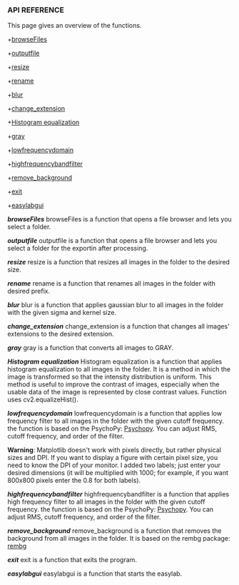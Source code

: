 ### API REFERENCE
This page gives an overview of the functions.

+[browseFiles](#browseFiles)

+[outputfile](#outputfile)

+[resize](#resize)

+[rename](#rename)

+[blur](#blur)

+[change_extension](#change_extension)

+[Histogram equalization](#Histogram-equalization)

+[gray](#gray)

+[lowfrequencydomain](#lowfrequencydomain)

+[highfrequencybandfilter](#highfrequencybandfilter)

+[remove_background](#remove_background)

+[exit](#exit)

+[easylabgui](#easylabgui)

***browseFiles***<a name="browseFiles"></a>
browseFiles is a function that opens a file browser and lets you select a folder.

***outputfile***<a name="outputfile"></a>
outputfile is a function that opens a file browser and lets you select a folder for the exportin after processing.

***resize***<a name="resize"></a>
resize is a function that resizes all images in the folder to the desired size.

***rename***<a name="rename"></a>
rename is a function that renames all images in the folder with desired prefix.

***blur***<a name="blur"></a>
blur is a function that applies gaussian blur to all images in the folder with the given sigma and kernel size.

***change_extension***<a name="change_extension"></a>
change_extension is a function that changes all images' extensions to the desired extension.

***gray***<a name="gray"></a>
gray is a function that converts all images to GRAY.

***Histogram equalization***<a name="Histogram-equalization"></a>
Histogram equalization is a function that applies histogram equalization to all images in the folder. It is a method in which the image is transformed so that the intensity distribution is uniform. This method is useful to improve the contrast of images, especially when the usable data of the image is represented by close contrast values. Function uses cv2.equalizeHist().

***lowfrequencydomain***<a name="lowfrequencydomain"></a>
lowfrequencydomain is a function that applies low frequency filter to all images in the folder with the given cutoff frequency.
the function is based on the PsychoPy: [Psychopy](https://psychopy.org/api/filters.html). You can adjust RMS, cutoff frequency, and order of the filter.

**Warning**: Matplotlib doesn't work with pixels directly, but rather physical sizes and DPI. If you want to display a figure with certain pixel size, you need to know the DPI of your monitor. I added two labels; just enter your desired dimensions (it will be multiplied with 1000; for example, if you want 800x800 pixels enter the 0.8 for both labels).


***highfrequencybandfilter***<a name="highfrequencybandfilter"></a>
highfrequencybandfilter is a function that applies high frequency filter to all images in the folder with the given cutoff frequency.
the function is based on the PsychoPy: [Psychopy](https://psychopy.org/api/filters.html). You can adjust RMS, cutoff frequency, and order of the filter.

***remove_background***<a name="remove_background"></a>
remove_background is a function that removes the background from all images in the folder. It is based on the rembg package: [rembg](https://github.com/danielgatis/rembg)

***exit***<a name="exit"></a>
exit is a function that exits the program.

***easylabgui***<a name="easylabgui"></a>
easylabgui is a function that starts the easylab.